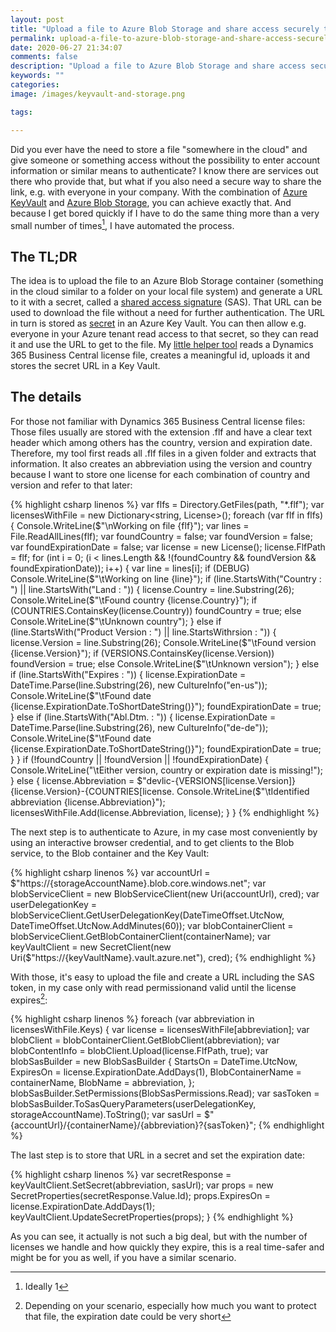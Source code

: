 ```yaml
---
layout: post
title: "Upload a file to Azure Blob Storage and share access securely through Azure Key Vault"
permalink: upload-a-file-to-azure-blob-storage-and-share-access-securely-through-azure-key-vault
date: 2020-06-27 21:34:07
comments: false
description: "Upload a file to Azure Blob Storage and share access securely through Azure Key Vault"
keywords: ""
categories:
image: /images/keyvault-and-storage.png

tags:

---
```


Did you ever have the need to store a file "somewhere in the cloud" and give someone or something access without the possibility to enter account information or similar means to authenticate? I know there are services out there who provide that, but what if you also need a secure way to share the link, e.g. with everyone in your company. With the combination of [Azure KeyVault][keyvault] and [Azure Blob Storage][blob], you can achieve exactly that. And because I get bored quickly if I have to do the same thing more than a very small number of times[^1], I have automated the process.

## The TL;DR
The idea is to upload the file to an Azure Blob Storage container (something in the cloud similar to a folder on your local file system) and generate a URL to it with a secret, called a [shared access signature][sas] (SAS). That URL can be used to download the file without a need for further authentication. The URL in turn is stored as [secret][secret] in an Azure Key Vault. You can then allow e.g. everyone in your Azure tenant read access to that secret, so they can read it and use the URL to get to the file. My [little helper tool][github] reads a Dynamics 365 Business Central license file, creates a meaningful id, uploads it and stores the secret URL in a Key Vault.

## The details
For those not familiar with Dynamics 365 Business Central license files: Those files usually are stored with the extension .flf and have a clear text header which among others has the country, version and expiration date. Therefore, my tool first reads all .flf files in a given folder and extracts that information. It also creates an abbreviation using the version and country because I want to store one license for each combination of country and version and refer to that later:

{% highlight csharp linenos %}
var flfs = Directory.GetFiles(path, "*.flf");
var licensesWithFile = new Dictionary<string, License>();
foreach (var flf in flfs)
{
    Console.WriteLine($"\nWorking on file {flf}");
    var lines = File.ReadAllLines(flf);
    var foundCountry = false;
    var foundVersion = false;
    var foundExpirationDate = false;
    var license = new License();
    license.FlfPath = flf;
    for (int i = 0; (i < lines.Length && !(foundCountry && foundVersion && foundExpirationDate)); i++)
    {
        var line = lines[i];
        if (DEBUG) Console.WriteLine($"\tWorking on line {line}");
        if (line.StartsWith("Country                 : ") || line.StartsWith("Land                    : "))
        {
            license.Country = line.Substring(26);
            Console.WriteLine($"\tFound country {license.Country}");
            if (COUNTRIES.ContainsKey(license.Country))
                foundCountry = true;
            else
                Console.WriteLine($"\tUnknown country");
        }
        else if (line.StartsWith("Product Version	        : ") || line.StartsWithrsion	        : "))
        {
            license.Version = line.Substring(26);
            Console.WriteLine($"\tFound version {license.Version}");
            if (VERSIONS.ContainsKey(license.Version))
                foundVersion = true;
            else
                Console.WriteLine($"\tUnknown version");
        }
        else if (line.StartsWith("Expires                 : "))
        {
            license.ExpirationDate = DateTime.Parse(line.Substring(26), new CultureInfo("en-us"));
            Console.WriteLine($"\tFound date {license.ExpirationDate.ToShortDateString()}");
            foundExpirationDate = true;
        }
        else if (line.StartsWith("Abl.Dtm.                : "))
        {
            license.ExpirationDate = DateTime.Parse(line.Substring(26), new CultureInfo("de-de"));
            Console.WriteLine($"\tFound date {license.ExpirationDate.ToShortDateString()}");
            foundExpirationDate = true;
        }
    }
    if (!foundCountry || !foundVersion || !foundExpirationDate)
    {
        Console.WriteLine("\tEither version, country or expiration date is missing!");
    }
    else
    {
        license.Abbreviation = $"devlic-{VERSIONS[license.Version]}{license.Version}-{COUNTRIES[license.        Console.WriteLine($"\tIdentified abbreviation {license.Abbreviation}");
        licensesWithFile.Add(license.Abbreviation, license);
    }
}
{% endhighlight %}

The next step is to authenticate to Azure, in my case most conveniently by using an interactive browser credential, and to get clients to the Blob service, to the Blob container and the Key Vault:

{% highlight csharp linenos %}
var accountUrl = $"https://{storageAccountName}.blob.core.windows.net";
var blobServiceClient = new BlobServiceClient(new Uri(accountUrl), cred);
var userDelegationKey = blobServiceClient.GetUserDelegationKey(DateTimeOffset.UtcNow, DateTimeOffset.UtcNow.AddMinutes(60));
var blobContainerClient = blobServiceClient.GetBlobContainerClient(containerName);
var keyVaultClient = new SecretClient(new Uri($"https://{keyVaultName}.vault.azure.net"), cred);
{% endhighlight %}

With those, it's easy to upload the file and create a URL including the SAS token, in my case only with read permissionand valid until the license expires[^2]:

{% highlight csharp linenos %}
foreach (var abbreviation in licensesWithFile.Keys)
{
    var license = licensesWithFile[abbreviation];
    var blobClient = blobContainerClient.GetBlobClient(abbreviation);
    var blobContentInfo = blobClient.Upload(license.FlfPath, true);
    var blobSasBuilder = new BlobSasBuilder
    {
        StartsOn = DateTime.UtcNow,
        ExpiresOn = license.ExpirationDate.AddDays(1),
        BlobContainerName = containerName,
        BlobName = abbreviation,
    };
    blobSasBuilder.SetPermissions(BlobSasPermissions.Read);
    var sasToken = blobSasBuilder.ToSasQueryParameters(userDelegationKey, storageAccountName).ToString();
    var sasUrl = $"{accountUrl}/{containerName}/{abbreviation}?{sasToken}";
{% endhighlight %}

The last step is to store that URL in a secret and set the expiration date:

{% highlight csharp linenos %}
    var secretResponse = keyVaultClient.SetSecret(abbreviation, sasUrl);
    var props = new SecretProperties(secretResponse.Value.Id);
    props.ExpiresOn = license.ExpirationDate.AddDays(1);
    keyVaultClient.UpdateSecretProperties(props);
}
{% endhighlight %}

As you can see, it actually is not such a big deal, but with the number of licenses we handle and how quickly they expire, this is a real time-safer and might be for you as well, if you have a similar scenario.

[^1]: Ideally 1
[^2]: Depending on your scenario, especially how much you want to protect that file, the expiration date could be very short

[keyvault]: https://azure.microsoft.com/en-us/services/key-vault/
[blob]: https://azure.microsoft.com/en-us/services/storage/blobs/
[sas]: https://docs.microsoft.com/en-us/azure/storage/blobs/storage-blob-user-delegation-sas-create-dotnet
[secret]: https://docs.microsoft.com/en-us/azure/key-vault/secrets/about-secrets
[github]: https://github.com/cosmoconsult/azstorage-for-bc-licenses